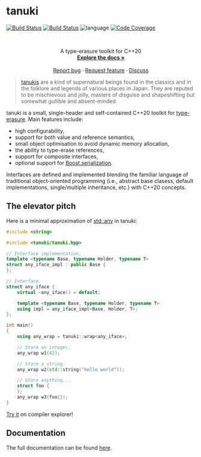 tanuki
======

[![Build Status](https://img.shields.io/github/actions/workflow/status/bluescarni/tanuki/gha.yml?branch=main&style=for-the-badge)](https://github.com/bluescarni/tanuki/actions?query=workflow%3A%22GitHub+CI%22)
[![Build Status](https://img.shields.io/circleci/project/github/bluescarni/tanuki/main.svg?style=for-the-badge)](https://circleci.com/gh/bluescarni/tanuki)
![language](https://img.shields.io/badge/language-C%2B%2B20-blue.svg?style=for-the-badge)
[![Code Coverage](https://img.shields.io/codecov/c/github/bluescarni/tanuki.svg?style=for-the-badge)](https://codecov.io/github/bluescarni/tanuki?branch=main)

<!-- PROJECT LOGO -->
<br />
<p align="center">
  <p align="center">
    A type-erasure toolkit for C++20
    <br />
    <a href="https://bluescarni.github.io/tanuki/index.html"><strong>Explore the docs »</strong></a>
    <br />
    <br />
    <a href="https://github.com/bluescarni/tanuki/issues/new/choose">Report bug</a>
    ·
    <a href="https://github.com/bluescarni/tanuki/issues/new/choose">Request feature</a>
    ·
    <a href="https://github.com/bluescarni/tanuki/discussions">Discuss</a>
  </p>
</p>

> [tanukis](https://en.wikipedia.org/wiki/Japanese_raccoon_dog) are a kind of supernatural beings found in the
> classics and in the folklore and legends of various places in Japan. They are reputed to be mischievous and jolly,
> masters of disguise and shapeshifting but somewhat gullible and absent-minded.

tanuki is a small, single-header and self-contained C++20 toolkit for
[type-erasure](https://en.wikibooks.org/wiki/More_C%2B%2B_Idioms/Type_Erasure).
Main features include:

- high configurability,
- support for both value and reference semantics,
- small object optimisation to avoid dynamic memory allocation,
- the ability to type-erase references,
- support for composite interfaces,
- optional support for [Boost.serialization](https://www.boost.org/doc/libs/release/libs/serialization/doc/index.html).

Interfaces are defined and implemented blending the familiar language of
traditional object-oriented programming (i.e., abstract base clasess,
default implementations, single/multiple inheritance, etc.) with C++20 concepts.

The elevator pitch
------------------

Here is a minimal approximation of [std::any](https://en.cppreference.com/w/cpp/utility/any)
in tanuki:

```c++
#include <string>

#include <tanuki/tanuki.hpp>

// Interface implementation.
template <typename Base, typename Holder, typename T>
struct any_iface_impl : public Base {
};

// Interface.
struct any_iface {
    virtual ~any_iface() = default;

    template <typename Base, typename Holder, typename T>
    using impl = any_iface_impl<Base, Holder, T>;
};

int main()
{
    using any_wrap = tanuki::wrap<any_iface>;

    // Store an integer.
    any_wrap w1(42);

    // Store a string.
    any_wrap w2(std::string("hello world"));

    // Store anything...
    struct foo {
    };
    any_wrap w3(foo{});
}
```

[Try it](https://godbolt.org/z/T3r6eoafT) on compiler explorer!

Documentation
-------------

The full documentation can be found [here](https://bluescarni.github.io/tanuki).
